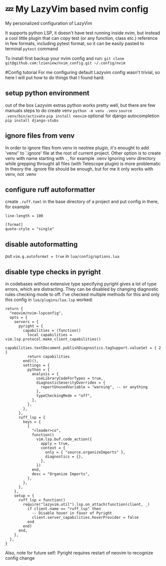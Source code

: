 # 💤 My LazyVim based nvim config 

My personalized configuration of LazyVim

It supports python LSP, it doesn't have test running inside nvim, but instead a cool little plugin that can copy test (or any function, class etc.) reference in few formats, including pytest format, so it can be easily pasted to terminal `pytest` command

To install first backup your nvim config and run: 
`git clone git@github.com:lzieniew/nvim_config.git ~/.config/nvim`

#Config tutorial
For me configuring default Lazyvim config wasn't trivial, so here I will put how to do things that I found hard:

## setup python environment
out of the box Lazyvim extras python works pretty well, but there are few manuals steps to do
create venv
`python -m venv .venv`
`source .venv/bin/activate`
`pip install neovim`
optional for django autocompletion
`pip install django-stubs`

## ignore files from venv
In order to ignore files from venv in neotree plugin, it's enought to add 'venv/' to '.ignore' file at the root of current project.
Other option is to create venv with name starting with `.`, for example .venv
Ignoring venv directory while grepping throught all files (with Telescope plugin) is more problematic
In theory the .ignore file should be enough, but for me it only works with venv, not .venv

## configure ruff autoformatter
create `.ruff.toml` in the base directory of a project and put config in there, for example
```
line-length = 100

[format]
quote-style = "single"
```

## disable autoformatting
put `vim.g.autoformat = true` in `lua/config/options.lua`

## disable type checks in pyright
in codebases without extensive type specifying pyright gives a lot of type errors, which are distracting.
They can be disabled by changing diagnostic rules checking mode to off.
I've checked multiple methods for this and only this config in `lua/plugins/lua.lsp` worked:
```
return {
  "neovim/nvim-lspconfig",
  opts = {
    servers = {
      pyright = {
        capabilities = (function()
          local capabilities = vim.lsp.protocol.make_client_capabilities()
          capabilities.textDocument.publishDiagnostics.tagSupport.valueSet = { 2 }
          return capabilities
        end)(),
        settings = {
          python = {
            analysis = {
              useLibraryCodeForTypes = true,
              diagnosticSeverityOverrides = {
                reportUnusedVariable = "warning", -- or anything
              },
              typeCheckingMode = "off",
            },
          },
        },
      },
      ruff_lsp = {
        keys = {
          {
            "<leader>co",
            function()
              vim.lsp.buf.code_action({
                apply = true,
                context = {
                  only = { "source.organizeImports" },
                  diagnostics = {},
                },
              })
            end,
            desc = "Organize Imports",
          },
        },
      },
    },
    setup = {
      ruff_lsp = function()
        require("lazyvim.util").lsp.on_attach(function(client, _)
          if client.name == "ruff_lsp" then
            -- Disable hover in favor of Pyright
            client.server_capabilities.hoverProvider = false
          end
        end)
      end,
    },
  },
}
```
Also, note for future self: Pyright requires restart of neovim to recognize config change
